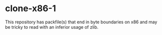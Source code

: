 # clone-x86-1

This repository has packfile(s) that end in byte boundaries on x86
and may be tricky to read with an inferior usage of zlib.
